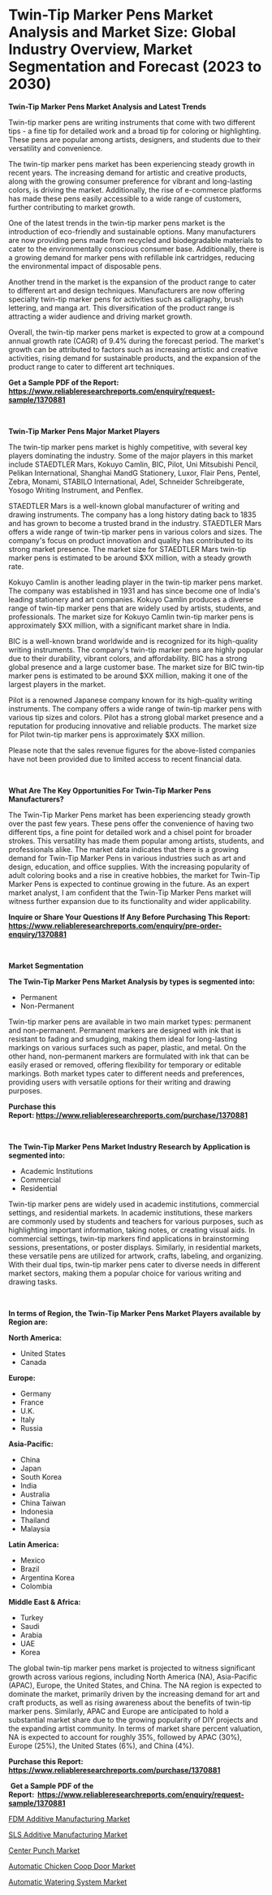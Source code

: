 <p><h1>Twin-Tip Marker Pens Market Analysis and Market Size: Global Industry Overview, Market Segmentation and Forecast (2023 to 2030)</h1></p><p><strong>Twin-Tip Marker Pens Market Analysis and Latest Trends</strong></p>
<p><p>Twin-tip marker pens are writing instruments that come with two different tips - a fine tip for detailed work and a broad tip for coloring or highlighting. These pens are popular among artists, designers, and students due to their versatility and convenience.</p><p>The twin-tip marker pens market has been experiencing steady growth in recent years. The increasing demand for artistic and creative products, along with the growing consumer preference for vibrant and long-lasting colors, is driving the market. Additionally, the rise of e-commerce platforms has made these pens easily accessible to a wide range of customers, further contributing to market growth.</p><p>One of the latest trends in the twin-tip marker pens market is the introduction of eco-friendly and sustainable options. Many manufacturers are now providing pens made from recycled and biodegradable materials to cater to the environmentally conscious consumer base. Additionally, there is a growing demand for marker pens with refillable ink cartridges, reducing the environmental impact of disposable pens.</p><p>Another trend in the market is the expansion of the product range to cater to different art and design techniques. Manufacturers are now offering specialty twin-tip marker pens for activities such as calligraphy, brush lettering, and manga art. This diversification of the product range is attracting a wider audience and driving market growth.</p><p>Overall, the twin-tip marker pens market is expected to grow at a compound annual growth rate (CAGR) of 9.4% during the forecast period. The market's growth can be attributed to factors such as increasing artistic and creative activities, rising demand for sustainable products, and the expansion of the product range to cater to different art techniques.</p></p>
<p><strong>Get a Sample PDF of the Report:&nbsp; <a href="https://www.reliableresearchreports.com/enquiry/request-sample/1370881">https://www.reliableresearchreports.com/enquiry/request-sample/1370881</a></strong></p>
<p>&nbsp;</p>
<p><strong>Twin-Tip Marker Pens Major Market Players</strong></p>
<p><p>The twin-tip marker pens market is highly competitive, with several key players dominating the industry. Some of the major players in this market include STAEDTLER Mars, Kokuyo Camlin, BIC, Pilot, Uni Mitsubishi Pencil, Pelikan International, Shanghai MandG Stationery, Luxor, Flair Pens, Pentel, Zebra, Monami, STABILO International, Adel, Schneider Schreibgerate, Yosogo Writing Instrument, and Penflex.</p><p>STAEDTLER Mars is a well-known global manufacturer of writing and drawing instruments. The company has a long history dating back to 1835 and has grown to become a trusted brand in the industry. STAEDTLER Mars offers a wide range of twin-tip marker pens in various colors and sizes. The company's focus on product innovation and quality has contributed to its strong market presence. The market size for STAEDTLER Mars twin-tip marker pens is estimated to be around $XX million, with a steady growth rate.</p><p>Kokuyo Camlin is another leading player in the twin-tip marker pens market. The company was established in 1931 and has since become one of India's leading stationery and art companies. Kokuyo Camlin produces a diverse range of twin-tip marker pens that are widely used by artists, students, and professionals. The market size for Kokuyo Camlin twin-tip marker pens is approximately $XX million, with a significant market share in India.</p><p>BIC is a well-known brand worldwide and is recognized for its high-quality writing instruments. The company's twin-tip marker pens are highly popular due to their durability, vibrant colors, and affordability. BIC has a strong global presence and a large customer base. The market size for BIC twin-tip marker pens is estimated to be around $XX million, making it one of the largest players in the market.</p><p>Pilot is a renowned Japanese company known for its high-quality writing instruments. The company offers a wide range of twin-tip marker pens with various tip sizes and colors. Pilot has a strong global market presence and a reputation for producing innovative and reliable products. The market size for Pilot twin-tip marker pens is approximately $XX million.</p><p>Please note that the sales revenue figures for the above-listed companies have not been provided due to limited access to recent financial data.</p></p>
<p>&nbsp;</p>
<p><strong>What Are The Key Opportunities For Twin-Tip Marker Pens Manufacturers?</strong></p>
<p><p>The Twin-Tip Marker Pens market has been experiencing steady growth over the past few years. These pens offer the convenience of having two different tips, a fine point for detailed work and a chisel point for broader strokes. This versatility has made them popular among artists, students, and professionals alike. The market data indicates that there is a growing demand for Twin-Tip Marker Pens in various industries such as art and design, education, and office supplies. With the increasing popularity of adult coloring books and a rise in creative hobbies, the market for Twin-Tip Marker Pens is expected to continue growing in the future. As an expert market analyst, I am confident that the Twin-Tip Marker Pens market will witness further expansion due to its functionality and wider applicability.</p></p>
<p><strong>Inquire or Share Your Questions If Any Before Purchasing This Report: <a href="https://www.reliableresearchreports.com/enquiry/pre-order-enquiry/1370881">https://www.reliableresearchreports.com/enquiry/pre-order-enquiry/1370881</a></strong></p>
<p>&nbsp;</p>
<p><strong>Market Segmentation</strong></p>
<p><strong>The Twin-Tip Marker Pens Market Analysis by types is segmented into:</strong></p>
<p><ul><li>Permanent</li><li>Non-Permanent</li></ul></p>
<p><p>Twin-tip marker pens are available in two main market types: permanent and non-permanent. Permanent markers are designed with ink that is resistant to fading and smudging, making them ideal for long-lasting markings on various surfaces such as paper, plastic, and metal. On the other hand, non-permanent markers are formulated with ink that can be easily erased or removed, offering flexibility for temporary or editable markings. Both market types cater to different needs and preferences, providing users with versatile options for their writing and drawing purposes.</p></p>
<p><strong>Purchase this Report:&nbsp;<a href="https://www.reliableresearchreports.com/purchase/1370881">https://www.reliableresearchreports.com/purchase/1370881</a></strong></p>
<p>&nbsp;</p>
<p><strong>The Twin-Tip Marker Pens Market Industry Research by Application is segmented into:</strong></p>
<p><ul><li>Academic Institutions</li><li>Commercial</li><li>Residential</li></ul></p>
<p><p>Twin-tip marker pens are widely used in academic institutions, commercial settings, and residential markets. In academic institutions, these markers are commonly used by students and teachers for various purposes, such as highlighting important information, taking notes, or creating visual aids. In commercial settings, twin-tip markers find applications in brainstorming sessions, presentations, or poster displays. Similarly, in residential markets, these versatile pens are utilized for artwork, crafts, labeling, and organizing. With their dual tips, twin-tip marker pens cater to diverse needs in different market sectors, making them a popular choice for various writing and drawing tasks.</p></p>
<p>&nbsp;</p>
<p><strong>In terms of Region, the Twin-Tip Marker Pens Market Players available by Region are:</strong></p>
<p>
    <p> <strong> North America: </strong>
        <ul>
            <li>United States</li>
            <li>Canada</li>
        </ul>
        </p> 
    <p> <strong> Europe: </strong>
        <ul>
            <li>Germany</li>
            <li>France</li>
            <li>U.K.</li>
            <li>Italy</li>
            <li>Russia</li>
        </ul>
        </p> 
    <p> <strong> Asia-Pacific: </strong>
        <ul>
            <li>China</li>
            <li>Japan</li>
            <li>South Korea</li>
            <li>India</li>
            <li>Australia</li>
            <li>China Taiwan</li>
            <li>Indonesia</li>
            <li>Thailand</li>
            <li>Malaysia</li>
        </ul>
        </p> 
    <p> <strong> Latin America: </strong>
        <ul>
            <li>Mexico</li>
            <li>Brazil</li>
            <li>Argentina Korea</li>
            <li>Colombia</li>
        </ul>
        </p> 
    <p> <strong> Middle East & Africa: </strong>
        <ul>
            <li>Turkey</li>
            <li>Saudi</li>
            <li>Arabia</li>
            <li>UAE</li>
            <li>Korea</li>
        </ul>
    </p>
    </p>
<p><p>The global twin-tip marker pens market is projected to witness significant growth across various regions, including North America (NA), Asia-Pacific (APAC), Europe, the United States, and China. The NA region is expected to dominate the market, primarily driven by the increasing demand for art and craft products, as well as rising awareness about the benefits of twin-tip marker pens. Similarly, APAC and Europe are anticipated to hold a substantial market share due to the growing popularity of DIY projects and the expanding artist community. In terms of market share percent valuation, NA is expected to account for roughly 35%, followed by APAC (30%), Europe (25%), the United States (6%), and China (4%).</p></p>
<p><strong>Purchase this Report: <a href="https://www.reliableresearchreports.com/purchase/1370881">https://www.reliableresearchreports.com/purchase/1370881</a></strong></p>
<p>&nbsp;<strong>Get a Sample PDF of the Report:&nbsp;&nbsp;<a href="https://www.reliableresearchreports.com/enquiry/request-sample/1370881">https://www.reliableresearchreports.com/enquiry/request-sample/1370881</a></strong></p>
<p><strong></strong></p>
<p><p><a href="https://medium.com/@aureliarice2023/fdm-additive-manufacturing-market-size-cagr-trends-2024-2030-dd42170420f1">FDM Additive Manufacturing Market</a></p><p><a href="https://medium.com/@marvinwalsh2023/sls-additive-manufacturing-market-size-cagr-trends-2024-2030-0c1499e1c8b4">SLS Additive Manufacturing Market</a></p><p><a href="https://www.linkedin.com/pulse/center-punch-market-size-share-global-analysis-report-2023--fo0ge/">Center Punch Market</a></p><p><a href="https://www.linkedin.com/pulse/automatic-chicken-coop-door-market-size-share-global-analysis-iqege/">Automatic Chicken Coop Door Market</a></p><p><a href="https://www.linkedin.com/pulse/automatic-watering-system-market-share-amp-new-trends-analysis-qfcre/">Automatic Watering System Market</a></p></p>